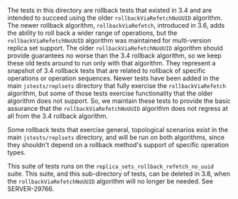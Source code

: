 The tests in this directory are rollback tests that existed in 3.4 and are intended to succeed using
the older `rollbackViaRefetchNoUUID` algorithm. The newer rollback algorithm, `rollbackViaRefetch`,
introduced in 3.6, adds the ability to roll back a wider range of operations, but the
`rollbackViaRefetchNoUUID` algorithm was maintained for multi-version replica set support. The older
`rollbackViaRefetchNoUUID` algorithm should provide guarantees no worse than the 3.4 rollback
algorithm, so we keep these old tests around to run only with that algorithm. They represent a
snapshot of 3.4 rollback tests that are related to rollback of specific operations or operation
sequences. Newer tests have been added in the main `jstests/replsets` directory that fully exercise
the `rollbackViaRefetch` algorithm, but some of those tests exercise functionality that the older
algorithm does not support. So, we maintain these tests to provide the basic assurance that the
`rollbackViaRefetchNoUUID` algorithm does not regress at all from the 3.4 rollback algorithm.

Some rollback tests that exercise general, topological scenarios exist in the main
`jstests/replsets` directory, and will be run on both algorithms, since they shouldn't depend on a
rollback method's support of specific operation types.

This suite of tests runs on the `replica_sets_rollback_refetch_no_uuid` suite. This suite, and this
sub-directory of tests, can be deleted in 3.8, when the `rollbackViaRefetchNoUUID` algorithm will no
longer be needed. See SERVER-29766.
